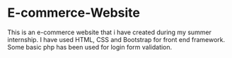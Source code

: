 # E-commerce-Website
This is an e-commerce website that i have created during my summer internship. I have used HTML, CSS and Bootstrap for front end framework. Some basic php has been used for login form validation. 
